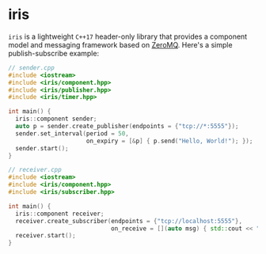 # iris

`iris` is a lightweight `C++17` header-only library that provides a component model and messaging framework based on [ZeroMQ](https://zeromq.org/). Here's a simple publish-subscribe example:

```cpp
// sender.cpp
#include <iostream>
#include <iris/component.hpp>
#include <iris/publisher.hpp>
#include <iris/timer.hpp>

int main() {
  iris::component sender;
  auto p = sender.create_publisher(endpoints = {"tcp://*:5555"});
  sender.set_interval(period = 50,
                      on_expiry = [&p] { p.send("Hello, World!"); });
  sender.start();
}
```


```cpp
// receiver.cpp
#include <iostream>
#include <iris/component.hpp>
#include <iris/subscriber.hpp>

int main() {
  iris::component receiver;
  receiver.create_subscriber(endpoints = {"tcp://localhost:5555"},
                             on_receive = [](auto msg) { std::cout << "Received " << msg << "\n"; });
  receiver.start();
}
```
